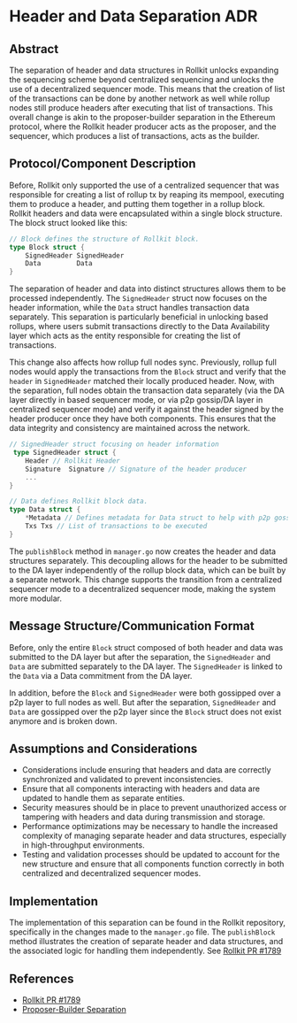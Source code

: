 # Header and Data Separation ADR

## Abstract

The separation of header and data structures in Rollkit unlocks expanding the sequencing scheme beyond centralized sequencing and unlocks the use of a decentralized sequencer mode. This means that the creation of list of the transactions can be done by another network as well while rollup nodes still produce headers after executing that list of transactions. This overall change is akin to the proposer-builder separation in the Ethereum protocol, where the Rollkit header producer acts as the proposer, and the sequencer, which produces a list of transactions, acts as the builder.

## Protocol/Component Description

Before, Rollkit only supported the use of a centralized sequencer that was responsible for creating a list of rollup tx by reaping its mempool, executing them to produce a header, and putting them together in a rollup block. Rollkit headers and data were encapsulated within a single block structure. The block struct looked like this:

```go
// Block defines the structure of Rollkit block.
type Block struct {
	SignedHeader SignedHeader
	Data         Data
}
```

The separation of header and data into distinct structures allows them to be processed independently. The `SignedHeader` struct now focuses on the header information, while the `Data` struct handles transaction data separately. This separation is particularly beneficial in unlocking based rollups, where users submit transactions directly to the Data Availability layer which acts as the entity responsible for creating the list of transactions.

This change also affects how rollup full nodes sync. Previously, rollup full nodes would apply the transactions from the `Block` struct and verify that the `header` in `SignedHeader` matched their locally produced header. Now, with the separation, full nodes obtain the transaction data separately (via the DA layer directly in based sequencer mode, or via p2p gossip/DA layer in centralized sequencer mode) and verify it against the header signed by the header producer once they have both components. This ensures that the data integrity and consistency are maintained across the network.

```go
// SignedHeader struct focusing on header information
 type SignedHeader struct {
    Header // Rollkit Header
    Signature  Signature // Signature of the header producer
    ...
}

// Data defines Rollkit block data.
type Data struct {
	*Metadata // Defines metadata for Data struct to help with p2p gossiping.
	Txs Txs // List of transactions to be executed
}
```

The `publishBlock` method in `manager.go` now creates the header and data structures separately. This decoupling allows for the header to be submitted to the DA layer independently of the rollup block data, which can be built by a separate network. This change supports the transition from a centralized sequencer mode to a decentralized sequencer mode, making the system more modular.

## Message Structure/Communication Format

Before, only the entire `Block` struct composed of both header and data was submitted to the DA layer but after the separation, the `SignedHeader` and `Data` are submitted separately to the DA layer. The `SignedHeader` is linked to the `Data` via a Data commitment from the DA layer.

In addition, before the `Block` and `SignedHeader` were both gossipped over a p2p layer to full nodes as well. But after the separation, `SignedHeader` and `Data` are gossipped over the p2p layer since the `Block` struct does not exist anymore and is broken down.

## Assumptions and Considerations

- Considerations include ensuring that headers and data are correctly synchronized and validated to prevent inconsistencies.
- Ensure that all components interacting with headers and data are updated to handle them as separate entities.
- Security measures should be in place to prevent unauthorized access or tampering with headers and data during transmission and storage.
- Performance optimizations may be necessary to handle the increased complexity of managing separate header and data structures, especially in high-throughput environments.
- Testing and validation processes should be updated to account for the new structure and ensure that all components function correctly in both centralized and decentralized sequencer modes.

## Implementation

The implementation of this separation can be found in the Rollkit repository, specifically in the changes made to the `manager.go` file. The `publishBlock` method illustrates the creation of separate header and data structures, and the associated logic for handling them independently. See [Rollkit PR #1789](https://github.com/rollkit/rollkit/pull/1789)

## References

- [Rollkit PR #1789](https://github.com/rollkit/rollkit/pull/1789)
- [Proposer-Builder Separation](https://www.alchemy.com/overviews/proposer-builder-separation)